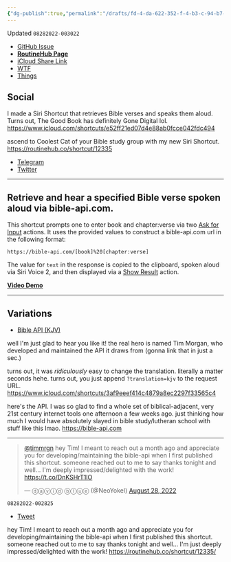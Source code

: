 ```yaml
---
{"dg-publish":true,"permalink":"/drafts/fd-4-da-622-352-f-4-b3-c-94-b7-5-fddb-1-d6-a9-eb/","dgHomeLink":true,"dgPassFrontmatter":false}
---
```


Updated `08282022-003022`

- [GitHub Issue](https://github.com/extratone/i/issues/207)
- [**RoutineHub Page**](https://routinehub.co/shortcut/12335)
- [iCloud Share Link](https://www.icloud.com/shortcuts/e52ff21ed07d4e88ab0fcce042fdc494)
- [WTF](https://davidblue.wtf/drafts/FD4DA622-352F-4B3C-94B7-5FDDB1D6A9EB.html)
- [Things](things:///show?id=X6fRNgiAo68jiYjbWNGKQg)

## Social

I made a Siri Shortcut that retrieves Bible verses and speaks them aloud. Turns out, The Good Book has definitely Gone Digital lol. https://www.icloud.com/shortcuts/e52ff21ed07d4e88ab0fcce042fdc494

ascend to Coolest Cat of your Bible study group with my new Siri Shortcut. https://routinehub.co/shortcut/12335

- [Telegram](https://t.me/extratone/11964)
- [Twitter](https://twitter.com/NeoYokel/status/1539579316257816581)

---

## Retrieve and hear a specified Bible verse spoken aloud via bible-api.com.

This shortcut prompts one to enter book and chapter:verse via two [Ask for Input](https://www.matthewcassinelli.com/actions/ask-for-input/) actions. It uses the provided values to construct a bible-api.com url in the following format:

```
https://bible-api.com/[book]%20[chapter:verse]
```

The value for `text` in the response is copied to the clipboard, spoken aloud via Siri Voice 2, and then displayed via a [Show Result](https://www.matthewcassinelli.com/actions/show-result/) action.

[**Video Demo**](https://user-images.githubusercontent.com/43663476/175022592-543f406f-0efd-439d-b712-dd36ffbe5895.MOV)

---

## Variations

- [Bible API (KJV)](https://www.icloud.com/shortcuts/3af9eeef414c4879a8ec2297f33565c4)

well I'm just glad to hear you like it! the real hero is named Tim Morgan, who developed and maintained the API it draws from (gonna link that in just a sec.) 

turns out, it was *ridiculously* easy to change the translation. literally a matter seconds hehe. turns out, you just append `?translation=kjv` to the request URL. https://www.icloud.com/shortcuts/3af9eeef414c4879a8ec2297f33565c4

here's the API. I was so glad to find a whole set of biblical-adjacent, very 21st century internet tools one afternoon a few weeks ago. just thinking how much I would have absolutely slayed in bible study/lutheran school with stuff like this lmao. https://bible-api.com

---

<blockquote class="twitter-tweet"><p lang="en" dir="ltr"><a href="https://twitter.com/timmrgn?ref_src=twsrc%5Etfw">@timmrgn</a> hey Tim! I meant to reach out a month ago and appreciate you for developing/maintaining the bible-api when I first published this shortcut. someone reached out to me to say thanks tonight and well... I&#39;m deeply impressed/delighted with the work! <a href="https://t.co/DnKSHrT1IO">https://t.co/DnKSHrT1IO</a></p>&mdash; ⓓⓐⓥⓘⓓ ⓑⓛⓤⓔ (@NeoYokel) <a href="https://twitter.com/NeoYokel/status/1563760509450653697?ref_src=twsrc%5Etfw">August 28, 2022</a></blockquote> <script async src="https://platform.twitter.com/widgets.js" charset="utf-8"></script>

`08282022-002825`
- [Tweet](https://twitter.com/NeoYokel/status/1563760509450653697)

hey Tim! I meant to reach out a month ago and appreciate you for developing/maintaining the bible-api when I first published this shortcut. someone reached out to me to say thanks tonight and well... I'm just deeply impressed/delighted with the work! https://routinehub.co/shortcut/12335/